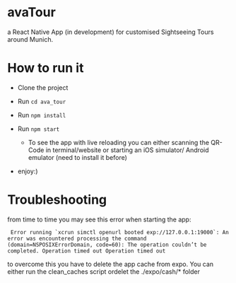 # avaTour

a React Native App (in development) for customised Sightseeing Tours around Munich. 

# How to run it

- Clone the project

- Run `cd ava_tour`

- Run `npm install`

- Run `npm start`

  - To see the app with live reloading you can either scanning the QR-Code in terminal/website or starting an iOS simulator/       Android emulator (need to install it before)
  
- enjoy:)



# Troubleshooting

from time to time you may see this error when starting the app:

     Error running `xcrun simctl openurl booted exp://127.0.0.1:19000`: An error was encountered processing the command            (domain=NSPOSIXErrorDomain, code=60): The operation couldn’t be completed. Operation timed out Operation timed out

to overcome this you have to delete the app cache from expo. You can either run the  clean_caches script ordelet the ./expo/cash/* folder
